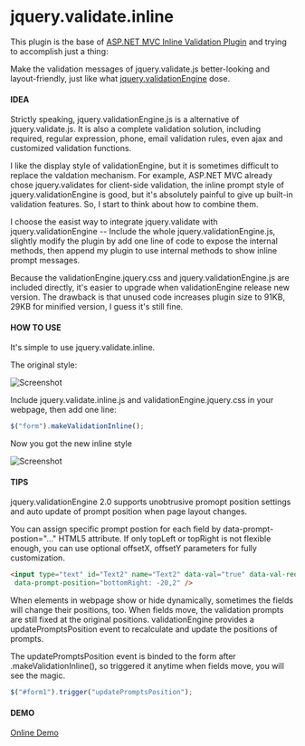jquery.validate.inline
======================

This plugin is the base of [ASP.NET MVC Inline Validation Plugin](http://nuget.org/packages/AspNetMvcInlineValidation/) 
and trying to accomplish just a thing: 

Make the validation messages of jquery.validate.js better-looking and layout-friendly, just like 
what [jquery.validationEngine](http://www.position-absolute.com/articles/jquery-form-validator-because-form-validation-is-a-mess/) dose.

#### IDEA
Strictly speaking, jquery.validationEngine.js is a alternative of jquery.validate.js.  It is also a complete validation solution, 
including required, regular expression, phone, email validation rules, even ajax and customized validation functions.

I like the display style of validationEngine, but it is sometimes difficult to replace the valdation mechanism.  For example, 
ASP.NET MVC already chose jquery.validates for client-side validation, the inline prompt style of jquery.validationEngine is good, 
but it's absolutely painful to give up built-in validation features.  So, I start to think about how to combine them.

I choose the easist way to integrate jquery.validate with jquery.validationEngine -- 
Include the whole jquery.validationEngine.js, slightly modify the plugin by add one line of code 
to expose the internal methods, then append my plugin to use internal methods to show inline prompt messages.

Because the validationEngine.jquery.css and jquery.validationEngine.js are included directly, it's easier
to upgrade when validationEngine release new version.  The drawback is that unused code increases plugin size to 91KB,
29KB for minified version, I guess it's still fine.

#### HOW TO USE

It's simple to use jquery.validate.inline.

The original style:

![Screenshot](https://raw.github.com/darkthread/jquery.validate.inline/master/doc/orig-mvc-validation-style.gif)

Include jquery.validate.inline.js and validationEngine.jquery.css in your webpage, then add one line:
``` javascript
$("form").makeValidationInline();
```

Now you got the new inline style

![Screenshot](https://raw.github.com/darkthread/jquery.validate.inline/master/doc/new-mvc-validation-style.gif)

#### TIPS

jquery.validationEngine 2.0 supports unobtrusive promopt position settings and auto update of prompt position 
when page layout changes.  

You can assign specific prompt postion for each field by data-prompt-postion="..." HTML5 attribute.
If only topLeft or topRight is not flexible enough, you can use optional offsetX, offsetY parameters for fully customization.

``` html
<input type="text" id="Text2" name="Text2" data-val="true" data-val-required="Required" 
 data-prompt-position="bottomRight: -20,2" />
```

When elements in webpage show or hide dynamically, sometimes the fields will change their positions, too.
When fields move, the validation prompts are still fixed at the original positions. validationEngine provides a 
updatePromptsPosition event to recalculate and update the positions of prompts.

The updatePromptsPosition event is binded to the form after .makeValidationInline(), so triggered it 
anytime when fields move, you will see the magic.

``` javascript
$("#form1").trigger("updatePromptsPosition");
```

#### DEMO

[Online Demo](http://htmlpreview.github.io/?https://github.com/darkthread/jquery.validate.inline/blob/master/src/demo.html)

